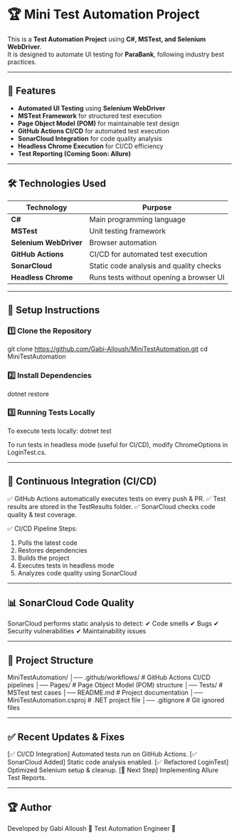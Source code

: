 ﻿# 🏆 Mini Test Automation Project

This is a **Test Automation Project** using **C#, MSTest, and Selenium WebDriver**.  
It is designed to automate UI testing for **ParaBank**, following industry best practices.

---

## 🚀 Features
- **Automated UI Testing** using **Selenium WebDriver**
- **MSTest Framework** for structured test execution
- **Page Object Model (POM)** for maintainable test design
- **GitHub Actions CI/CD** for automated test execution
- **SonarCloud Integration** for code quality analysis
- **Headless Chrome Execution** for CI/CD efficiency
- **Test Reporting (Coming Soon: Allure)**

---

## 🛠️ Technologies Used
| Technology       | Purpose |
|-----------------|---------|
| **C#**          | Main programming language |
| **MSTest**      | Unit testing framework |
| **Selenium WebDriver** | Browser automation |
| **GitHub Actions** | CI/CD for automated test execution |
| **SonarCloud**  | Static code analysis and quality checks |
| **Headless Chrome** | Runs tests without opening a browser UI |

---

## 📌 Setup Instructions

### **1️⃣ Clone the Repository**
git clone https://github.com/Gabi-Alloush/MiniTestAutomation.git
cd MiniTestAutomation

### **2️⃣ Install Dependencies**
dotnet restore

### **3️⃣ Running Tests Locally**
To execute tests locally:
dotnet test

To run tests in headless mode (useful for CI/CD), modify ChromeOptions in LoginTest.cs.

---

## 🔄 Continuous Integration (CI/CD)
✅ GitHub Actions automatically executes tests on every push & PR.
✅ Test results are stored in the TestResults folder.
✅ SonarCloud checks code quality & test coverage.

✅ CI/CD Pipeline Steps:
1. Pulls the latest code
2. Restores dependencies
3. Builds the project
4. Executes tests in headless mode
5. Analyzes code quality using SonarCloud

---

## 📊 SonarCloud Code Quality
SonarCloud performs static analysis to detect:
✔ Code smells
✔ Bugs
✔ Security vulnerabilities
✔ Maintainability issues

---

## 📂 Project Structure
MiniTestAutomation/
│── .github/workflows/        # GitHub Actions CI/CD pipelines
│── Pages/                    # Page Object Model (POM) structure
│── Tests/                    # MSTest test cases
│── README.md                 # Project documentation
│── MiniTestAutomation.csproj # .NET project file
│── .gitignore                 # Git ignored files

---

## ✅ Recent Updates & Fixes
[✅ CI/CD Integration] Automated tests run on GitHub Actions.
[✅ SonarCloud Added] Static code analysis enabled.
[✅ Refactored LoginTest] Optimized Selenium setup & cleanup.
[🔄 Next Step] Implementing Allure Test Reports.

---

## 🏆 Author
Developed by Gabi Alloush
🚀 Test Automation Engineer 🚀
